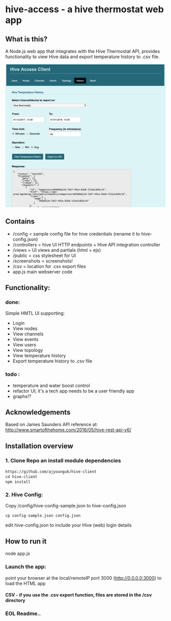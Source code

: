 # hive-access - a hive thermostat web app


## What is this?
A Node.js web app that integrates with the Hive Thermostat API, provides functionality to view Hive data and export temperature history to .csv file.

![Alt text](/screenshots/history.png)

## Contains
- /config = sample config file for hive credentials (rename it to hive-config.json)
- /controllers = hive UI HTTP endpoints + Hive API integration controller 
- /views = UI views and partials (html + ejs)
- /public = css stylesheet for UI
- /screenshots = screenshots!
- /csv = location for .csv export files
- app.js main webserver code


## Functionality:

### done:
Simple HMTL UI supporting:
- Login
- View nodes
- View channels
- View events
- View users
- View topology 
- View temperature history
- Export temperature history to .csv file

### todo :
- temperature and water boost control
- refactor UI; it's a tech app needs to be a user friendly app
- graphs!?

## Acknowledgements
Based on James Saunders API reference at:
http://www.smartofthehome.com/2016/05/hive-rest-api-v6/

## Installation overview

### 1. Clone Repo an install module dependencies
```
https://github.com/ajyounguk/hive-client
cd hive-client
npm install
```

### 2. Hive Config:
Copy /config/hive-config-sample.json to hive-config.json
```
cp config-sample.json config.json
```
edit hive-config.json to include your Hive (web) login details


## How to run it
node app.js

### Launch the app:
point your browser at the local/remoteIP port 3000 (http://0.0.0.0:3000) to load the HTML app

#### CSV - if you use the .csv export function, files are stored in the /csv directory

### EOL Readme..
